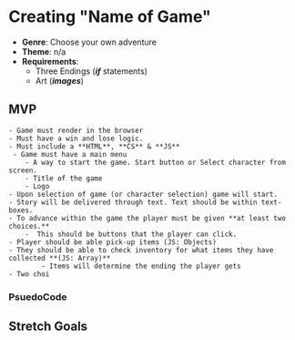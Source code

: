 # Creating "Name of Game"

- **Genre**: Choose your own adventure
- **Theme**: n/a
- **Requirements**:
  - Three Endings (**_if_** statements)
  - Art (**_images_**)

## MVP

    - Game must render in the browser
    - Must have a win and lose logic.
    - Must include a **HTML**, **CS** & **JS**
     - Game must have a main menu
        - A way to start the game. Start button or Select character from screen.
        - Title of the game
        - Logo
    - Upon selection of game (or character selection) game will start.
    - Story will be delivered through text. Text should be within text-boxes.
    - To advance within the game the player must be given **at least two choices.**
        -  This should be buttons that the player can click.
    - Player should be able pick-up items (JS: Objects)
    - They should be able to check inventory for what items they have collected **(JS: Array)**
            - Items will determine the ending the player gets
    - Two choi

### PsuedoCode

## Stretch Goals
